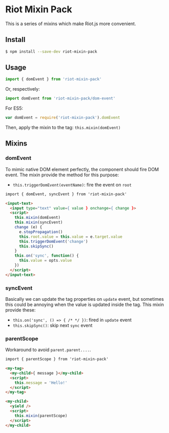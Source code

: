 # Riot Mixin Pack

This is a series of mixins which make Riot.js more convenient.

## Install

```bash
$ npm install --save-dev riot-mixin-pack
```

## Usage

```js
import { domEvent } from 'riot-mixin-pack'
```

Or, respectively:

```js
import domEvent from 'riot-mixin-pack/dom-event'
```

For ES5:

```js
var domEvent = require('riot-mixin-pack').domEvent
```

Then, apply the mixin to the tag: `this.mixin(domEvent)`

## Mixins

### domEvent

To mimic native DOM element perfectly, the component should fire DOM event. The mixin provide the method for this purpose:

- `this.triggerDomEvent(eventName)`: fire the event on `root`

```html
import { domEvent, syncEvent } from 'riot-mixin-pack'

<input-text>
  <input type="text" value={ value } onchange={ change }>
  <script>
    this.mixin(domEvent)
    this.mixin(syncEvent)
    change (e) {
      e.stopPropagation()
      this.root.value = this.value = e.target.value
      this.triggerDomEvent('change')
      this.skipSync()
    }
    this.on('sync', function() {
      this.value = opts.value
    })
  </script>
</input-text>
```

### syncEvent

Basically we can update the tag properties on `update` event, but sometimes this could be annoying when the value is updated inside the tag. This mixin provide these:

- `this.on('sync', () => { /* */ })`: fired in `update` event
- `this.skipSync()`: skip next `sync` event

### parentScope

Workaround to avoid `parent.parent....`.

```html
import { parentScope } from 'riot-mixin-pack'

<my-tag>
  <my-child>{ message }</my-child>
  <script>
    this.message = 'Hello!'
  </script>
</my-tag>

<my-child>
  <yield />
  <script>
    this.mixin(parentScope)
  </script>
</my-child>
```
